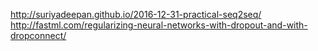 http://suriyadeepan.github.io/2016-12-31-practical-seq2seq/
http://fastml.com/regularizing-neural-networks-with-dropout-and-with-dropconnect/
